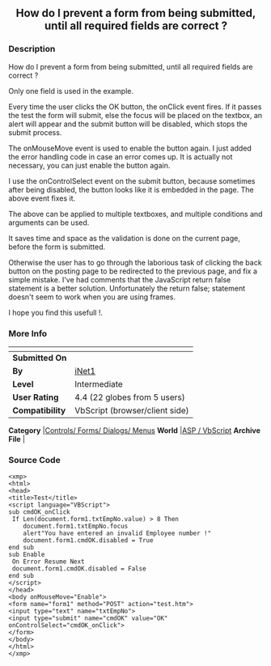 ﻿<div align="center">

## How do I prevent a form from being submitted, until all required fields are correct ?


</div>

### Description

How do I prevent a form from being submitted, until all required fields are correct ?

Only one field is used in the example.

Every time the user clicks the OK button, the onClick event fires. If it passes the test the form will submit, else the focus will be placed on the textbox, an alert will appear and the submit button will be disabled, which stops the submit process.

The onMouseMove event is used to enable the button again. I just added the error handling code in case an error comes up. It is actually not necessary, you can just enable the button again.

I use the onControlSelect event on the submit button, because sometimes after being disabled, the button looks like it is embedded in the page. The above event fixes it.

The above can be applied to multiple textboxes, and multiple conditions and arguments can be used.

It saves time and space as the validation is done on the current page, before the form is submitted.

Otherwise the user has to go through the laborious task of clicking the back button on the posting page to be redirected to the previous page, and fix a simple mistake. I've had comments that the JavaScript return false statement is a better solution. Unfortunately the return false; statement doesn't seem to work when you are using frames.

I hope you find this usefull !.
 
### More Info
 


<span>             |<span>
---                |---
**Submitted On**   |
**By**             |[iNet1](https://github.com/Planet-Source-Code/PSCIndex/blob/master/ByAuthor/inet1.md)
**Level**          |Intermediate
**User Rating**    |4.4 (22 globes from 5 users)
**Compatibility**  |VbScript \(browser/client side\)

**Category**       |[Controls/ Forms/ Dialogs/ Menus](https://github.com/Planet-Source-Code/PSCIndex/blob/master/ByCategory/controls-forms-dialogs-menus__4-3.md)
**World**          |[ASP / VbScript](https://github.com/Planet-Source-Code/PSCIndex/blob/master/ByWorld/asp-vbscript.md)
**Archive File**   |[](https://github.com/Planet-Source-Code/inet1-how-do-i-prevent-a-form-from-being-submitted-until-all-required-fields-are-correct__4-6462/archive/master.zip)





### Source Code

```
<xmp>
<html>
<head>
<title>Test</title>
<script language="VBScript">
sub cmdOK_onClick
 If Len(document.form1.txtEmpNo.value) > 8 Then
 	document.form1.txtEmpNo.focus
	alert"You have entered an invalid Employee number !"
	document.form1.cmdOK.disabled = True
end sub
sub Enable
 On Error Resume Next
 document.form1.cmdOK.disabled = False
end sub
</script>
</head>
<body onMouseMove="Enable">
<form name="form1" method="POST" action="test.htm">
<input type="text" name="txtEmpNo">
<input type="submit" name="cmdOK" value="OK" onControlSelect="cmdOK_onClick">
</form>
</body>
</html>
</xmp>
```

